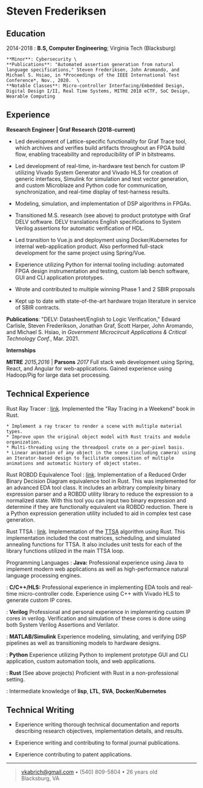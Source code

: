 Steven Frederiksen
============

Education
---------

2014-2018
:   **B.S, Computer Engineering**; Virginia Tech (Blacksburg)

    **Minor**: Cybersecurity \
    **Publications**: "Automated assertion generation from natural language specifications," Steven Frederiksen, John Aromando, and Michael S. Hsiao, in *Proceedings of the IEEE International Test Conference*, Nov., 2020.  \
    **Notable Classes**: Micro-controller Interfacing/Embedded Design, Digital Design I/II, Real Time Systems, MITRE 2018 eCTF, SoC Design, Wearable Computing

Experience
----------

**Research Engineer | Graf Research (2018-current)**

* Led development of Lattice-specific functionality for Graf Trace tool, which archives and verifies build artifacts throughout an FPGA build flow, enabling traceability and reproducibility of IP in bitstreams.

* Led development of real-time, in-hardware test bench for custom IP utilizing Vivado System Generator and Vivado HLS for creation of generic interfaces, Simulink for simulation and test vector generation, and custom Microblaze and Python code for communication, synchronization, and real-time display of test-harness results.

* Modeling, simulation, and implementation of DSP algorithms in FPGAs.

* Transitioned M.S. research (see above) to product prototype with Graf DELV software. DELV translations English specifications to System Verilog assertions for automatic verification of HDL.

* Led transition to Vue.js and deployment using Docker/Kubernetes for internal web-application product. Also performed full-stack development for the same project using Spring/Vue.

* Experience utilizing Python for internal tooling including: automated FPGA design instrumentation and testing, custom lab bench software, GUI and CLI application prototypes.

* Wrote and contributed to multiple winning Phase 1 and 2 SBIR proposals

* Kept up to date with state-of-the-art hardware trojan literature in service of SBIR contracts.

**Publications**: "DELV: Datasheet/English to Logic Verification," Edward Carlisle, Steven Frederikson, Jonathan Graf, Scott Harper, John Aromando, and Michael S. Hsiao, in *Government Microcircuit Applications & Critical Technology Conf.*, Mar. 2021. 

**Internships**

**MITRE** *2015,2016* | **Parsons** *2017*
 Full stack web development using Spring, React, and Angular for web-applications. Gained experience using Hadoop/Pig for large data set processing.

Technical Experience
--------------------

Rust Ray Tracer
:   [link](https://github.com/studeo14/Ray-Tracing). Implemented the "Ray Tracing in a Weekend" book in Rust.

    * Implement a ray tracer to render a scene with multiple material types.
    * Improve upon the original object model with Rust traits and module organization.
    * Multi-threading using the threadpool crate on a per-pixel basis. 
    * Linear animation of any object in the scene (including camera) using an Iterator-based design to facilitate composition of multiple animations and automatic history of object states.
    
Rust ROBDD Equivalence Tool
:   [link](https://bitbucket.org/studeo14/robdd-equivalence). Implementation of a Reduced Order Binary Decision Diagram equivalence tool in Rust. This was implemented for an advanced EDA tool class. It includes an arbitrary complexity binary expression parser and a ROBDD utility library to reduce the expression to a normalized state. With this tool you can input two binary expression and determine if they are functionally equivalent via ROBDD reduction. There is a Python expression generation utility included to aid in complex test case generation.

Rust TTSA
:   [link](https://bitbucket.org/studeo14/simulated-annealing-ttsa). Implementation of the [TTSA][ttsa_ref] algorithm using Rust. This implementation included the cost matrices, scheduling, and simulated annealing functions for TTSA. It also includes unit tests for each of the library functions utilized in the main TTSA loop.

Programming Languages
:   **Java:** Professional experience using Java to implement modern web applications as well as high-performance natural language processing engines.

:   **C/C++/HLS:** Professional experience in implementing EDA tools and real-time micro-controller code. Experience using C++ with Vivado HLS to generate custom IP cores.

:   **Verilog** Professional and personal experience in implementing custom IP cores in verilog. Verification and simulation of these cores is done using both System Verilog Assertions and Verilator.

:   **MATLAB/Simulink** Experience modeling, simulating, and verifying DSP pipelines as well as transitioning models to hardware designs.

:   **Python** Experience utilizing Python to implement prototype GUI and CLI application, custom automation tools, and web applications.

:   **Rust** (See above projects) Proficient with Rust in a non-professional setting.

:   Intermediate knowledge of **lisp**, **LTL**, **SVA**, **Docker/Kubernetes**

[ttsa_ref]: https://www.researchgate.net/publication/220813632_A_Simulated_Annealing_Approach_to_the_Travelling_Tournament_Problem

Technical Writing
----------------------------------------

* Experience writing thorough technical documentation and reports describing research objectives, implementation details, and results.

* Experience writing and contributing to formal journal publications.

* Experience contributing to patent applications.

----

> <vkabrich@gmail.com> • (540) 809-5804 • 26 years old\
> Blacksburg, VA
